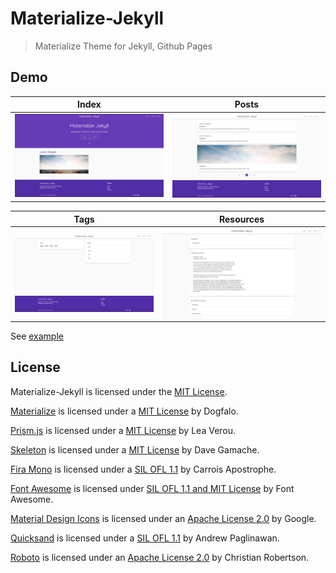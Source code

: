 # Materialize-Jekyll

> Materialize Theme for Jekyll, Github Pages

## Demo

| Index | Posts |
|:-:|:-:|
| ![Demo Index](https://github.com/Astro36/Materialize-Jekyll/blob/master/assets/img/demo_index.png) | ![Demo Posts](https://github.com/Astro36/Materialize-Jekyll/blob/master/assets/img/demo_posts.png) |

| Tags | Resources |
|:-:|:-:|
| ![Demo Tags](https://github.com/Astro36/Materialize-Jekyll/blob/master/assets/img/demo_tags.png) | ![Demo Resources](https://github.com/Astro36/Materialize-Jekyll/blob/master/assets/img/demo_resources.png) |

See [example](http://astro36.me/Materialize-Jekyll/)

## License

Materialize-Jekyll is licensed under the [MIT License](./LICENSE).

[Materialize](http://materializecss.com/) is licensed under a [MIT License](https://github.com/Dogfalo/materialize/blob/master/LICENSE) by Dogfalo.

[Prism.js](http://prismjs.com) is licensed under a [MIT License](https://github.com/PrismJS/prism/blob/gh-pages/LICENSE) by Lea Verou.

[Skeleton](http://getskeleton.com/) is licensed under a [MIT License](https://github.com/dhg/Skeleton/blob/master/LICENSE.md) by Dave Gamache.

[Fira Mono](https://fonts.google.com/specimen/Fira+Mono) is licensed under a [SIL OFL 1.1](http://scripts.sil.org/cms/scripts/page.php?site_id=nrsi&id=OFL_web) by Carrois Apostrophe.

[Font Awesome](http://fontawesome.io/) is licensed under [SIL OFL 1.1 and MIT License](http://fontawesome.io/license/) by Font Awesome.

[Material Design Icons](https://material.io/icons/) is licensed under an [Apache License 2.0](https://github.com/google/material-design-icons/blob/master/LICENSE) by Google.

[Quicksand](https://fonts.google.com/specimen/Quicksand) is licensed under a [SIL OFL 1.1](http://scripts.sil.org/cms/scripts/page.php?site_id=nrsi&id=OFL_web) by Andrew Paglinawan.

[Roboto](https://fonts.google.com/specimen/Roboto) is licensed under an [Apache License 2.0](http://www.apache.org/licenses/LICENSE-2.0) by Christian Robertson.
